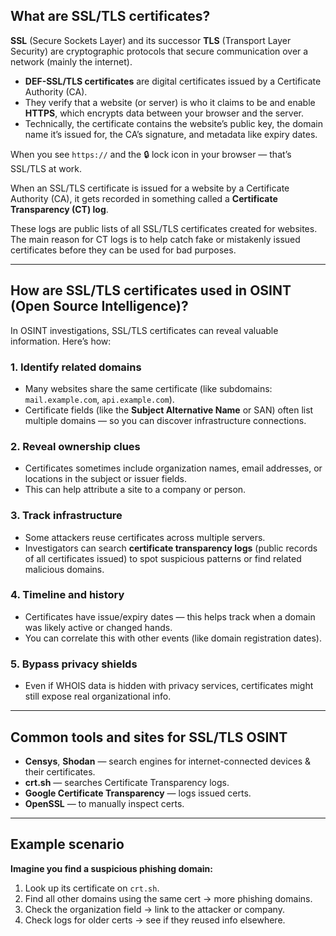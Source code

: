 ## What are SSL/TLS certificates?

**SSL** (Secure Sockets Layer) and its successor **TLS** (Transport Layer Security) are cryptographic protocols that secure communication over a network (mainly the internet).

- **DEF-SSL/TLS certificates** are digital certificates issued by a Certificate Authority (CA).
- They verify that a website (or server) is who it claims to be and enable **HTTPS**, which encrypts data between your browser and the server.
- Technically, the certificate contains the website’s public key, the domain name it’s issued for, the CA’s signature, and metadata like expiry dates.

When you see `https://` and the 🔒 lock icon in your browser — that’s SSL/TLS at work.

When an SSL/TLS certificate is issued for a website by a Certificate Authority (CA), it gets recorded in something called a **Certificate Transparency (CT) log**.

These logs are public lists of all SSL/TLS certificates created for websites. The main reason for CT logs is to help catch fake or mistakenly issued certificates before they can be used for bad purposes.

---

## How are SSL/TLS certificates used in OSINT (Open Source Intelligence)?

In OSINT investigations, SSL/TLS certificates can reveal valuable information. Here’s how:

### 1. Identify related domains

- Many websites share the same certificate (like subdomains: `mail.example.com`, `api.example.com`).
- Certificate fields (like the **Subject Alternative Name** or SAN) often list multiple domains — so you can discover infrastructure connections.

### 2. Reveal ownership clues

- Certificates sometimes include organization names, email addresses, or locations in the subject or issuer fields.
- This can help attribute a site to a company or person.

### 3. Track infrastructure

- Some attackers reuse certificates across multiple servers.
- Investigators can search **certificate transparency logs** (public records of all certificates issued) to spot suspicious patterns or find related malicious domains.

### 4. Timeline and history

- Certificates have issue/expiry dates — this helps track when a domain was likely active or changed hands.
- You can correlate this with other events (like domain registration dates).

### 5. Bypass privacy shields

- Even if WHOIS data is hidden with privacy services, certificates might still expose real organizational info.

---

## Common tools and sites for SSL/TLS OSINT

- **Censys**, **Shodan** — search engines for internet-connected devices & their certificates.
- **crt.sh** — searches Certificate Transparency logs.
- **Google Certificate Transparency** — logs issued certs.
- **OpenSSL** — to manually inspect certs.

---

## Example scenario

**Imagine you find a suspicious phishing domain:**

1. Look up its certificate on `crt.sh`.
2. Find all other domains using the same cert → more phishing domains.
3. Check the organization field → link to the attacker or company.
4. Check logs for older certs → see if they reused info elsewhere.

